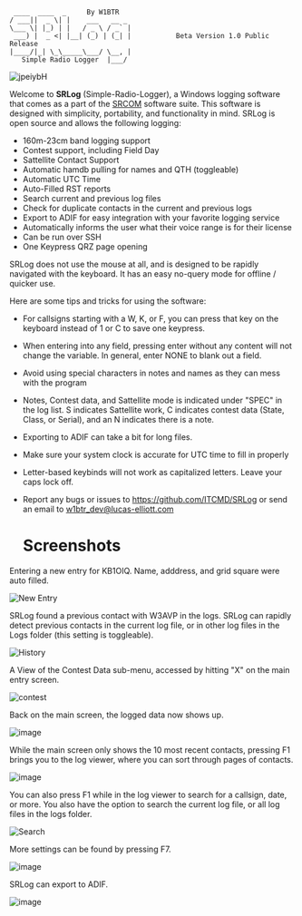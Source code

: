  
 ```
  ____  ____  _     By W1BTR             
 / ___||  _ \| |    ___   __ _ 
 \___ \| |_) | |   / _ \ / _` |
  ___) |  _ <| |__| (_) | (_| |           Beta Version 1.0 Public Release
 |____/|_| \_\_____\___/ \__, |
    Simple Radio Logger  |___/ 
```
    
![jpeiybH](https://user-images.githubusercontent.com/32961763/190240772-12fbe2f0-c832-40d4-9c80-f4f1fbdbfc6f.png)

Welcome to **SRLog** (Simple-Radio-Logger), a Windows logging software that comes as a part of the [SRCOM](https://github.com/ITCMD/srcom)
software suite. This software is designed with simplicity, portability, and
functionality in mind. SRLog is open source and allows the following logging:

- 160m-23cm band logging support
- Contest support, including Field Day
- Sattellite Contact Support
- Automatic hamdb pulling for names and QTH (toggleable)
- Automatic UTC Time
- Auto-Filled RST reports
- Search current and previous log files
- Check for duplicate contacts in the current and previous logs
- Export to ADIF for easy integration with your favorite logging service
- Automatically informs the user what their voice range is for their license
- Can be run over SSH
- One Keypress QRZ page opening

SRLog does not use the mouse at all, and is designed to be rapidly navigated with
the keyboard. It has an easy no-query mode for offline / quicker use.

Here are some tips and tricks for using the software:

- For callsigns starting with a W, K, or F, you can press that key on the keyboard 
  instead of 1 or C to save one keypress.

- When entering into any field, pressing enter without any content will not change
  the variable. In general, enter NONE to blank out a field.

- Avoid using special characters in notes and names as they can mess with the program

- Notes, Contest data, and Sattellite mode is indicated under "SPEC" in the log list.
  S indicates Sattellite work, C indicates contest data (State, Class, or Serial),
  and an N indicates there is a note.

- Exporting to ADIF can take a bit for long files.

- Make sure your system clock is accurate for UTC time to fill in properly

- Letter-based keybinds will not work as capitalized letters. Leave your caps lock off.

- Report any bugs or issues to https://github.com/ITCMD/SRLog or send an email
  to w1btr_dev@lucas-elliott.com
  
  # Screenshots
 Entering a new entry for KB1OIQ. Name, adddress, and grid square were auto filled.
 
  ![New Entry](https://user-images.githubusercontent.com/32961763/190240826-e1ef54f4-3fc7-42d6-8a15-48c66401af37.png)
 
 SRLog found a previous contact with W3AVP in the logs. SRLog can rapidly detect previous contacts in the current log file, or in other log files in the Logs folder (this setting is toggleable).
 
 ![History](https://user-images.githubusercontent.com/32961763/190240940-b1524c3b-22e5-4b57-aeec-812ae5b050c8.png)

A View of the Contest Data sub-menu, accessed by hitting "X" on the main entry screen.

![contest](https://user-images.githubusercontent.com/32961763/190241135-e1052c8d-cab6-45b9-8267-ac08a2b78034.png)

Back on the main screen, the logged data now shows up.

![image](https://user-images.githubusercontent.com/32961763/190241200-73bec7c3-f7cf-4b10-8037-7d39d485c143.png)

While the main screen only shows the 10 most recent contacts, pressing F1 brings you to the log viewer, where you can sort through pages of contacts.

![image](https://user-images.githubusercontent.com/32961763/190241326-5de34be6-bddb-4918-b517-ea6fe4938b87.png)

You can also press F1 while in the log viewer to search for a callsign, date, or more. You also have the option to search the current log file, or all log files in the logs folder.

![Search](https://user-images.githubusercontent.com/32961763/190241451-9e5a6f69-e508-40b2-be8c-e21c1a5fc673.png)

More settings can be found by pressing F7.

![image](https://user-images.githubusercontent.com/32961763/190241514-5eeda94c-5187-4c80-a742-f77c26351c28.png)

SRLog can export to ADIF.

![image](https://user-images.githubusercontent.com/32961763/190241548-92af9d0b-392d-4f21-a395-1efe1058d067.png)


  
